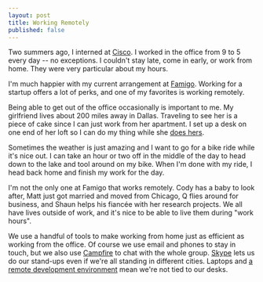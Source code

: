 ```yaml
---
layout: post
title: Working Remotely
published: false
---
```


Two summers ago, I interned at [Cisco][1]. I worked in the office
from 9 to 5 every day -- no exceptions. I couldn't stay late, come
in early, or work from home. They were very particular about my
hours.

I'm much happier with my current arrangement at [Famigo][2]. Working
for a startup offers a lot of perks, and one of my favorites is
working remotely.

Being able to get out of the office occasionally is important to
me. My girlfriend lives about 200 miles away in Dallas. Traveling
to see her is a piece of cake since I can just work from her
apartment. I set up a desk on one end of her loft so I can do my
thing while she [does hers][3].

Sometimes the weather is just amazing and I want to go for a bike
ride while it's nice out. I can take an hour or two off in the
middle of the day to head down to the lake and tool around on my
bike. When I'm done with my ride, I head back home and finish my
work for the day.

I'm not the only one at Famigo that works remotely. Cody has a baby
to look after, Matt just got married and moved from Chicago, Q flies
around for business, and Shaun helps his fiancée with her research
projects. We all have lives outside of work, and it's nice to be
able to live them during "work hours".

We use a handful of tools to make working from home just as efficient
as working from the office. Of course we use email and phones to
stay in touch, but we also use [Campfire][4] to chat with the whole
group. [Skype][5] lets us do our stand-ups even if we're all standing
in different cities. Laptops and [a remote development environment][6]
mean we're not tied to our desks.

[1]: http://www.cisco.com/
[2]: http://www.famigo.com/
[3]: http://www.hypergleam.com/
[4]: http://campfirenow.com/
[5]: http://www.skype.com/
[6]: http://taylor.fausak.me/2011/10/27/be-productive-use-screen/
